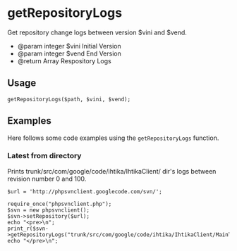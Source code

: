 # getRepositoryLogs #

Get repository change logs between version $vini and $vend.
  * @param integer $vini Initial Version
  * @param integer $vend End Version
  * @return Array Respository Logs

## Usage ##
```
getRepositoryLogs($path, $vini, $vend);
```

## Examples ##
Here follows some code examples using the `getRepositoryLogs` function.

### Latest from directory ###
Prints trunk/src/com/google/code/ihtika/IhtikaClient/ dir's logs between revision number 0 and 100.

```
$url = 'http://phpsvnclient.googlecode.com/svn/';

require_once("phpsvnclient.php");
$svn = new phpsvnclient();
$svn->setRepository($url);
echo "<pre>\n";
print_r($svn->getRepositoryLogs("trunk/src/com/google/code/ihtika/IhtikaClient/MainThread.java",0,100));
echo "</pre>\n";
```